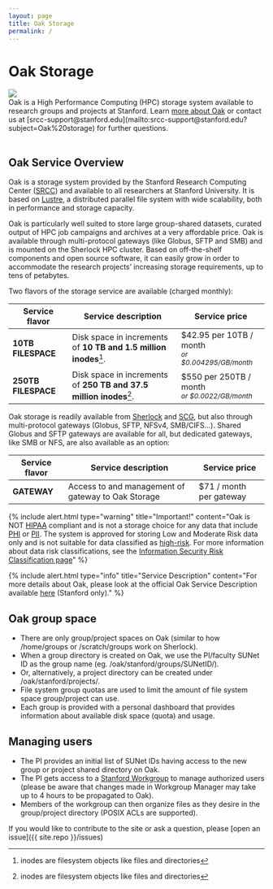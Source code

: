```yaml
---
layout: page
title: Oak Storage
permalink: /
---
```


# Oak Storage

<div style="float: left; width:20%; margin-right:20px">
     <img src="{{ site.baseurl }}/assets/img/logo/oak.png">
</div><br><span>
Oak is a High Performance Computing (HPC) storage system available to research groups and projects at Stanford. 
Learn <a href="{{ site.baseurl }}/about">more about Oak</a> or contact us at [srcc-support@stanford.edu](mailto:srcc-support@stanford.edu?subject=Oak%20storage) for further questions.
   </span>
<br><br>

## Oak Service Overview

Oak is a storage system provided by the Stanford Research Computing Center
([SRCC](https://srcc.stanford.edu/)) and available to all researchers at Stanford University.
It is based on [Lustre](http://lustre.org), a distributed parallel file system with wide scalability,
both in performance and storage capacity.

Oak is particularly well suited to store large group-shared datasets, curated output of HPC job campaigns and archives at a
very affordable price. Oak is available through multi-protocol gateways (like Globus, SFTP and SMB) and is
mounted on the Sherlock HPC cluster. Based on off-the-shelf components and open source software, it can easily
grow in order to accommodate the research projects’ increasing storage requirements, up to tens of petabytes.

Two flavors of the storage service are available (charged monthly):

|  Service flavor     | Service description | Service price |
|---------------------|---------------------|---------------|
| **10TB FILESPACE**  | Disk space in increments of **10 TB and 1.5 million inodes**[^1]. | $42.95 per 10TB / month<br> <small>*or $0.004295/GB/month*</small> |
| **250TB FILESPACE** | Disk space in increments of **250 TB and 37.5 million inodes**[^1]. | $550 per 250TB / month<br> <small>*or $0.0022/GB/month*</small> |

[^1]: inodes are filesystem objects like files and directories

Oak storage is readily available from [Sherlock](http://www.sherlock.stanford.edu/) and [SCG](https://login.scg.stanford.edu/),
but also through multi-protocol gateways (Globus, SFTP, NFSv4, SMB/CIFS...). Shared Globus and SFTP gateways are available for all, but dedicated gateways,
like SMB or NFS, are also available as an option:

|  Service flavor | Service description | Service price |
|-----------------|---------------------|---------------|
| **GATEWAY**     | Access to and management of gateway to Oak Storage | $71 / month per gateway<br> |

{% include alert.html type="warning" title="Important!" content="Oak is NOT <a href='https://en.wikipedia.org/wiki/Health_Insurance_Portability_and_Accountability_Act'>HIPAA</a> compliant and is not a storage choice for any data that include <a href='https://en.wikipedia.org/wiki/Protected_health_information'>PHI</a> or <a href='https://en.wikipedia.org/wiki/Personally_identifiable_information'>PII</a>. The system is approved for storing Low and Moderate Risk data only and is not suitable for data classified as <a href='https://dataclass.stanford.edu'>high-risk</a>. For more information about data risk classifications, see the <a href='https://uit.stanford.edu/guide/riskclassifications'>Information Security Risk Classification page</a>" %}

{% include alert.html type="info" title="Service Description" content="For more details about Oak, please look at the official Oak Service Description available <a href='https://stanford.box.com/s/t979jbzw5ejbf2u2w0781hayke1k384y'>here</a> (Stanford only)." %}


## Oak group space

 *  There are only group/project spaces on Oak (similar to how /home/groups or /scratch/groups work on Sherlock).
 *  When a group directory is created on Oak, we use the PI/faculty SUNet ID as the group name (eg. /oak/stanford/groups/SUNetID/).
 *  Or, alternatively, a project directory can be created under /oak/stanford/projects/.
 *  File system group quotas are used to limit the amount of file system space group/project can use.
 *  Each group is provided with a personal dashboard that provides information about available disk space (quota) and usage.


## Managing users

 *  The PI provides an initial list of SUNet IDs having access to the new group or project shared directory on Oak.
 *  The PI gets access to a [Stanford Workgroup](https://workgroup.stanford.edu) to manage authorized users (please be aware that changes made in Workgroup Manager may take up to 4 hours to be propagated to Oak).
 *  Members of the workgroup can then organize files as they desire in the group/project directory (POSIX ACLs are supported).


If you would like to contribute to the site or ask a question, please [open an issue]({{ site.repo }}/issues)
